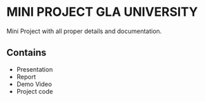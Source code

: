 # MINI PROJECT GLA UNIVERSITY
Mini Project with all proper details and documentation.

## Contains 
- Presentation
- Report
- Demo Video
- Project code
